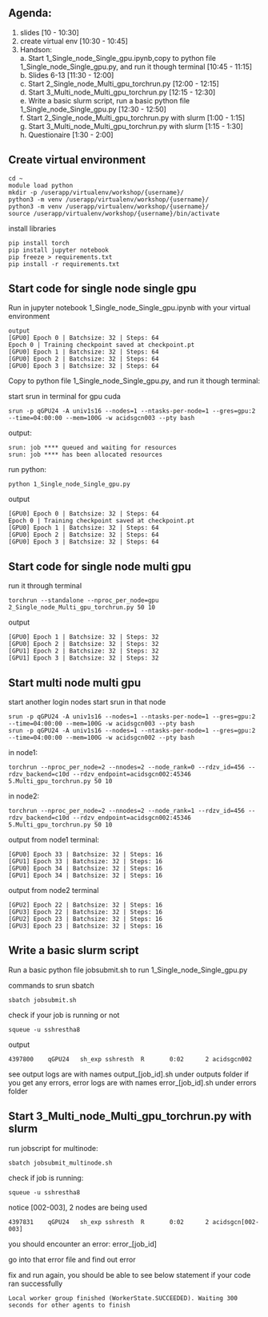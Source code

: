 ## Agenda:
1. slides [10 - 10:30] <br>
2. create virtual env [10:30 - 10:45]<br>
3. Handson: <br>
    a. Start 1_Single_node_Single_gpu.ipynb,copy to python file 1_Single_node_Single_gpu.py, and run it though terminal [10:45 - 11:15]<br>
    b. Slides 6-13 [11:30 - 12:00]<br>
    c. Start 2_Single_node_Multi_gpu_torchrun.py [12:00 - 12:15]<br>
    d. Start 3_Multi_node_Multi_gpu_torchrun.py [12:15 - 12:30]<br>
    e. Write a basic slurm script, run a basic python file 1_Single_node_Single_gpu.py [12:30 - 12:50]<br>
    f. Start 2_Single_node_Multi_gpu_torchrun.py with slurm [1:00 - 1:15]<br>
    g. Start 3_Multi_node_Multi_gpu_torchrun.py with slurm [1:15 - 1:30]<br>
    h. Questionaire [1:30 - 2:00]<br>

## Create virtual environment
```
cd ~
module load python
mkdir -p /userapp/virtualenv/workshop/{username}/
python3 -m venv /userapp/virtualenv/workshop/{username}/
python3 -m venv /userapp/virtualenv/workshop/{username}/
source /userapp/virtualenv/workshop/{username}/bin/activate
```
install libraries
```
pip install torch
pip install jupyter notebook
pip freeze > requirements.txt
pip install -r requirements.txt
```

## Start code for single node single gpu
Run in jupyter notebook 1_Single_node_Single_gpu.ipynb with your virtual environment

```
output
[GPU0] Epoch 0 | Batchsize: 32 | Steps: 64
Epoch 0 | Training checkpoint saved at checkpoint.pt
[GPU0] Epoch 1 | Batchsize: 32 | Steps: 64
[GPU0] Epoch 2 | Batchsize: 32 | Steps: 64
[GPU0] Epoch 3 | Batchsize: 32 | Steps: 64
```
Copy to python file 1_Single_node_Single_gpu.py, and run it though terminal:

start srun in terminal for gpu cuda
```
srun -p qGPU24 -A univ1s16 --nodes=1 --ntasks-per-node=1 --gres=gpu:2 --time=04:00:00 --mem=100G -w acidsgcn003 --pty bash
```

output:
```
srun: job **** queued and waiting for resources
srun: job **** has been allocated resources
```

run python:
```
python 1_Single_node_Single_gpu.py
```
output
```
[GPU0] Epoch 0 | Batchsize: 32 | Steps: 64
Epoch 0 | Training checkpoint saved at checkpoint.pt
[GPU0] Epoch 1 | Batchsize: 32 | Steps: 64
[GPU0] Epoch 2 | Batchsize: 32 | Steps: 64
[GPU0] Epoch 3 | Batchsize: 32 | Steps: 64
```

## Start code for single node multi gpu
run it through terminal
```
torchrun --standalone --nproc_per_node=gpu 2_Single_node_Multi_gpu_torchrun.py 50 10
```
output
```
[GPU0] Epoch 1 | Batchsize: 32 | Steps: 32
[GPU0] Epoch 2 | Batchsize: 32 | Steps: 32
[GPU1] Epoch 2 | Batchsize: 32 | Steps: 32
[GPU1] Epoch 3 | Batchsize: 32 | Steps: 32
```

## Start multi node multi gpu
start another login nodes
start srun in that node
```
srun -p qGPU24 -A univ1s16 --nodes=1 --ntasks-per-node=1 --gres=gpu:2 --time=04:00:00 --mem=100G -w acidsgcn003 --pty bash
srun -p qGPU24 -A univ1s16 --nodes=1 --ntasks-per-node=1 --gres=gpu:2 --time=04:00:00 --mem=100G -w acidsgcn002 --pty bash
```

in node1:
```
torchrun --nproc_per_node=2 --nnodes=2 --node_rank=0 --rdzv_id=456 --rdzv_backend=c10d --rdzv_endpoint=acidsgcn002:45346 5.Multi_gpu_torchrun.py 50 10
```
in node2:
```
torchrun --nproc_per_node=2 --nnodes=2 --node_rank=1 --rdzv_id=456 --rdzv_backend=c10d --rdzv_endpoint=acidsgcn002:45346 5.Multi_gpu_torchrun.py 50 10
```

output from node1 terminal:
```
[GPU0] Epoch 33 | Batchsize: 32 | Steps: 16
[GPU1] Epoch 33 | Batchsize: 32 | Steps: 16
[GPU0] Epoch 34 | Batchsize: 32 | Steps: 16
[GPU1] Epoch 34 | Batchsize: 32 | Steps: 16
```
output from node2 terminal
```
[GPU2] Epoch 22 | Batchsize: 32 | Steps: 16
[GPU3] Epoch 22 | Batchsize: 32 | Steps: 16
[GPU2] Epoch 23 | Batchsize: 32 | Steps: 16
[GPU3] Epoch 23 | Batchsize: 32 | Steps: 16
```
## Write a basic slurm script
Run a basic python file jobsubmit.sh to run 1_Single_node_Single_gpu.py

commands to srun sbatch
```
sbatch jobsubmit.sh
```
check if your job is running or not
```
squeue -u sshrestha8
```
output
```
4397800    qGPU24   sh_exp sshresth  R       0:02      2 acidsgcn002
```
see output logs are with names output_[job_id].sh under outputs folder
if you get any errors, error logs are with names error_[job_id].sh under errors folder

## Start 3_Multi_node_Multi_gpu_torchrun.py with slurm
run jobscript for multinode:
```
sbatch jobsubmit_multinode.sh
```

check if job is running:
```
squeue -u sshrestha8
```
notice [002-003], 2 nodes are being used
```
4397831    qGPU24   sh_exp sshresth  R       0:02      2 acidsgcn[002-003]
```

you should encounter an error:
error_[job_id]

go into that error file and find out error

fix and run again, you should be able to see below statement if your code ran successfully
```
Local worker group finished (WorkerState.SUCCEEDED). Waiting 300 seconds for other agents to finish
```


